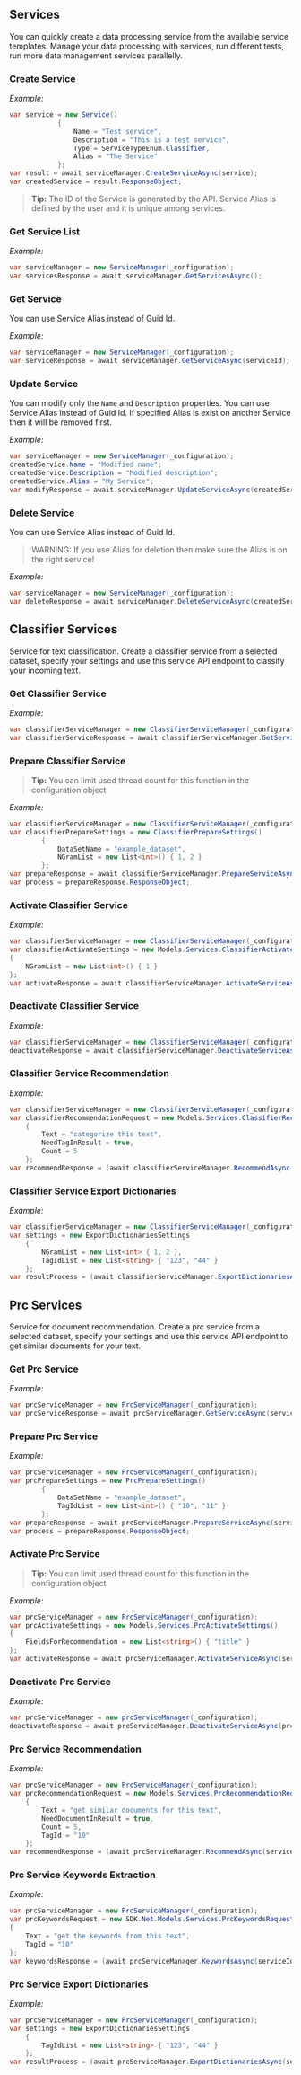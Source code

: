 ## Services

You can quickly create a data processing service from the available service templates. Manage your data processing with services, run different tests, run more data management services parallelly.

### Create Service

_Example:_

```cs
var service = new Service()
            {
                Name = "Test service",
                Description = "This is a test service",
                Type = ServiceTypeEnum.Classifier,
                Alias = "The Service"
            };
var result = await serviceManager.CreateServiceAsync(service);
var createdService = result.ResponseObject;

```

> **Tip:** The ID of the Service is generated by the API. Service Alias is defined by the user and it is unique among services.

### Get Service List

_Example:_

```cs
var serviceManager = new ServiceManager(_configuration);
var servicesResponse = await serviceManager.GetServicesAsync();

```

### Get Service

You can use Service Alias instead of Guid Id.

_Example:_

```cs
var serviceManager = new ServiceManager(_configuration);
var serviceResponse = await serviceManager.GetServiceAsync(serviceId);
```



### Update Service

You can modify only the `Name` and `Description` properties. You can use Service Alias instead of Guid Id. If specified Alias is exist on another Service then it will be removed first.

_Example:_

```cs
var serviceManager = new ServiceManager(_configuration);
createdService.Name = "Modified name";
createdService.Description = "Modified description";
createdService.Alias = "My Service";
var modifyResponse = await serviceManager.UpdateServiceAsync(createdService.Id, createdService);
```

### Delete Service

You can use Service Alias instead of Guid Id.

> WARNING: If you use Alias for deletion then make sure the Alias is on the right service!

_Example:_

```cs
var serviceManager = new ServiceManager(_configuration);
var deleteResponse = await serviceManager.DeleteServiceAsync(createdService.Id);
```

## Classifier Services

Service for text classification. Create a classifier service from a selected dataset, specify your settings and use this service API endpoint to classify your incoming text.

### Get Classifier Service

_Example:_

```cs
var classifierServiceManager = new ClassifierServiceManager(_configuration);
var classifierServiceResponse = await classifierServiceManager.GetServiceAsync(serviceId);
```

### Prepare Classifier Service

> **Tip:** You can limit used thread count for this function in the configuration object

_Example:_

```cs
var classifierServiceManager = new ClassifierServiceManager(_configuration);
var classifierPrepareSettings = new ClassifierPrepareSettings()
        {
            DataSetName = "example_dataset",
            NGramList = new List<int>() { 1, 2 }
        };
var prepareResponse = await classifierServiceManager.PrepareServiceAsync(serviceId, classifierPrepareSettings);
var process = prepareResponse.ResponseObject;
```


### Activate Classifier Service

_Example:_

```cs
var classifierServiceManager = new ClassifierServiceManager(_configuration);
var classifierActivateSettings = new Models.Services.ClassifierActivateSettings()
{
    NGramList = new List<int>() { 1 }
};
var activateResponse = await classifierServiceManager.ActivateServiceAsync(serviceId, classifierActivateSettings);
```

### Deactivate Classifier Service

_Example:_

```cs
var classifierServiceManager = new ClassifierServiceManager(_configuration);
deactivateResponse = await classifierServiceManager.DeactivateServiceAsync(classifierServiceId);
```

### Classifier Service Recommendation

_Example:_

```cs
var classifierServiceManager = new ClassifierServiceManager(_configuration);
var classifierRecommendationRequest = new Models.Services.ClassifierRecommendationRequest()
    {
        Text = "categorize this text",
        NeedTagInResult = true,
        Count = 5
    };
var recommendResponse = (await classifierServiceManager.RecommendAsync(serviceId, classifierRecommendationRequest));
```


### Classifier Service Export Dictionaries

_Example:_

```cs
var classifierServiceManager = new ClassifierServiceManager(_configuration);
var settings = new ExportDictionariesSettings
    {
        NGramList = new List<int> { 1, 2 },
        TagIdList = new List<string> { "123", "44" }
    };
var resultProcess = (await classifierServiceManager.ExportDictionariesAsync(serviceId, settings));
```


## Prc Services

Service for document recommendation. Create a prc service from a selected dataset, specify your settings and use this service API endpoint to get similar documents for your text.

### Get Prc Service

_Example:_

```cs
var prcServiceManager = new PrcServiceManager(_configuration);
var prcServiceResponse = await prcServiceManager.GetServiceAsync(serviceId);
```

### Prepare Prc Service

_Example:_

```cs
var prcServiceManager = new PrcServiceManager(_configuration);
var prcPrepareSettings = new PrcPrepareSettings()
        {
            DataSetName = "example_dataset",
            TagIdList = new List<int>() { "10", "11" }
        };
var prepareResponse = await prcServiceManager.PrepareServiceAsync(serviceId, prcPrepareSettings);
var process = prepareResponse.ResponseObject;
```


### Activate Prc Service

> **Tip:** You can limit used thread count for this function in the configuration object

_Example:_

```cs
var prcServiceManager = new PrcServiceManager(_configuration);
var prcActivateSettings = new Models.Services.PrcActivateSettings()
{
    FieldsForRecommendation = new List<string>() { "title" }
};
var activateResponse = await prcServiceManager.ActivateServiceAsync(serviceId, prcActivateSettings);
```

### Deactivate Prc Service

_Example:_

```cs
var prcServiceManager = new prcServiceManager(_configuration);
deactivateResponse = await prcServiceManager.DeactivateServiceAsync(prcServiceId);
```

### Prc Service Recommendation

_Example:_

```cs
var prcServiceManager = new PrcServiceManager(_configuration);
var prcRecommendationRequest = new Models.Services.PrcRecommendationRequest()
    {
        Text = "get similar documents for this text",
        NeedDocumentInResult = true,
        Count = 5,
        TagId = "10"
    };
var recommendResponse = (await prcServiceManager.RecommendAsync(serviceId, prcRecommendationRequest));
```

### Prc Service Keywords Extraction

_Example:_

```cs
var prcServiceManager = new PrcServiceManager(_configuration);
var prcKeywordsRequest = new SDK.Net.Models.Services.PrcKeywordsRequest()
{
    Text = "get the keywords from this text",
    TagId = "10"
};
var keywordsResponse = (await prcServiceManager.KeywordsAsync(serviceId, prcKeywordsRequest));
```

### Prc Service Export Dictionaries

_Example:_

```cs
var prcServiceManager = new PrcServiceManager(_configuration);
var settings = new ExportDictionariesSettings
    {
        TagIdList = new List<string> { "123", "44" }
    };
var resultProcess = (await prcServiceManager.ExportDictionariesAsync(serviceId, settings));
```